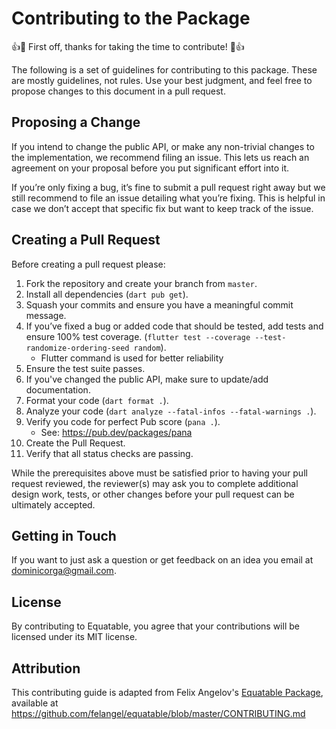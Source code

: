 # Contributing to the Package

👍🎉 First off, thanks for taking the time to contribute! 🎉👍

The following is a set of guidelines for contributing to this package. These are mostly guidelines, not rules. Use your best judgment, and feel free to propose changes to this document in a pull request.

## Proposing a Change

If you intend to change the public API, or make any non-trivial changes to the implementation, we recommend filing an issue. This lets us reach an agreement on your proposal before you put significant effort into it.

If you’re only fixing a bug, it’s fine to submit a pull request right away but we still recommend to file an issue detailing what you’re fixing. This is helpful in case we don’t accept that specific fix but want to keep track of the issue.

## Creating a Pull Request

Before creating a pull request please:

1. Fork the repository and create your branch from `master`.
2. Install all dependencies (`dart pub get`).
3. Squash your commits and ensure you have a meaningful commit message.
4. If you’ve fixed a bug or added code that should be tested, add tests and ensure 100% test coverage. (`flutter test --coverage --test-randomize-ordering-seed random`).
   - Flutter command is used for better reliability
5. Ensure the test suite passes.
6. If you've changed the public API, make sure to update/add documentation.
7. Format your code (`dart format .`).
8. Analyze your code (`dart analyze --fatal-infos --fatal-warnings .`).
9. Verify you code for perfect Pub score (`pana .`).
   - See: <https://pub.dev/packages/pana>
10. Create the Pull Request.
11. Verify that all status checks are passing.

While the prerequisites above must be satisfied prior to having your pull request reviewed, the reviewer(s) may ask you to complete additional design work, tests, or other changes before your pull request can be ultimately accepted.

## Getting in Touch

If you want to just ask a question or get feedback on an idea you email at <dominicorga@gmail.com>.

## License

By contributing to Equatable, you agree that your contributions will be licensed under its MIT license.

## Attribution

This contributing guide is adapted from Felix Angelov's [Equatable Package](https://github.com/felangel/equatable), available at <https://github.com/felangel/equatable/blob/master/CONTRIBUTING.md>

